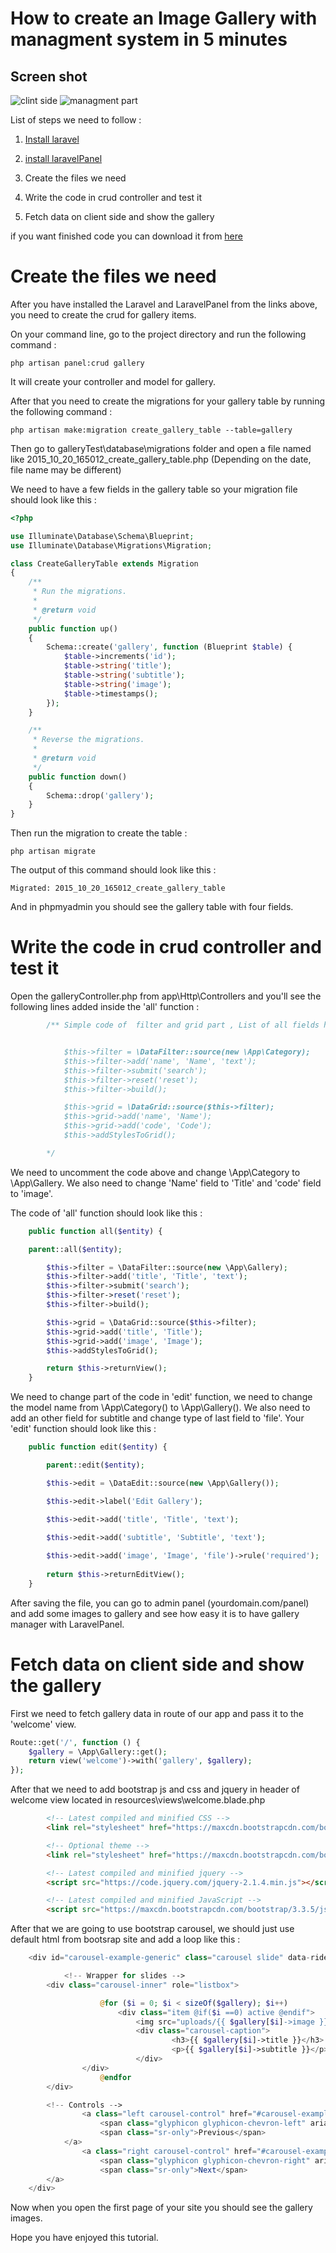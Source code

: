 # How to create an Image Gallery with managment system in 5 minutes
## Screen shot 
![clint side](http://laravelpanel.com/assets/img/create-gallery-1.png)
![managment part](http://laravelpanel.com/assets/img/create-gallery-2.png)


List of steps we need to follow :

1. [Install laravel](http://laravel.com/docs/5.1#installation)

2. [install laravelPanel](automatic-installation)

3. Create the files we need

4. Write the code in crud controller and test it

5. Fetch data on client side and show the gallery

if you want finished code you can download it from [here](https://github.com/serverfire/gallery)
# Create the files we need

After you have installed the Laravel and LaravelPanel from the links above, you need to create the crud for gallery items.

On your command line, go to the project directory and run the following command :

```
php artisan panel:crud gallery
```  
It will create your controller and model for gallery.

After that you need to create the migrations for your gallery table by running the following command :

```
php artisan make:migration create_gallery_table --table=gallery
```
Then go to galleryTest\database\migrations folder and open a file named like 2015_10_20_165012_create_gallery_table.php (Depending on the date, file name may be different)

We need to have a few fields in the gallery table so your migration file should look like this :

```php
<?php

use Illuminate\Database\Schema\Blueprint;
use Illuminate\Database\Migrations\Migration;

class CreateGalleryTable extends Migration
{
    /**
     * Run the migrations.
     *
     * @return void
     */
    public function up()
    {
        Schema::create('gallery', function (Blueprint $table) {
            $table->increments('id');
            $table->string('title');
            $table->string('subtitle');
            $table->string('image');
            $table->timestamps();
        });
    }

    /**
     * Reverse the migrations.
     *
     * @return void
     */
    public function down()
    {
        Schema::drop('gallery');
    }
}

```

Then run the migration to create the table :

```
php artisan migrate 
```

The output of this command should look like this :

```
Migrated: 2015_10_20_165012_create_gallery_table
```

And in phpmyadmin you should see the gallery table with four fields.

# Write the code in crud controller and test it

Open the galleryController.php from app\Http\Controllers and you'll see the following lines added inside the 'all' function :

```php
        /** Simple code of  filter and grid part , List of all fields here : /docs/crud-fields


			$this->filter = \DataFilter::source(new \App\Category);
			$this->filter->add('name', 'Name', 'text');
			$this->filter->submit('search');
			$this->filter->reset('reset');
			$this->filter->build();

			$this->grid = \DataGrid::source($this->filter);
			$this->grid->add('name', 'Name');
			$this->grid->add('code', 'Code');
			$this->addStylesToGrid();

        */
```

We need to uncomment the code above and change \App\Category to \App\Gallery.
We also need to change 'Name' field to 'Title' and 'code' field to 'image'.

The code of 'all' function should look like this :

```php
    public function all($entity) {

	parent::all($entity);

        $this->filter = \DataFilter::source(new \App\Gallery);
        $this->filter->add('title', 'Title', 'text');
        $this->filter->submit('search');
        $this->filter->reset('reset');
        $this->filter->build();

        $this->grid = \DataGrid::source($this->filter);
        $this->grid->add('title', 'Title');
        $this->grid->add('image', 'Image');
        $this->addStylesToGrid();

        return $this->returnView();
    }
```

We need to change part of the code in 'edit' function, we need to change the model name from \App\Category() to \App\Gallery(). We also need to add an other field for subtitle and change type of last field to 'file'. Your 'edit' function should look like this :

```php
    public function edit($entity) {

        parent::edit($entity);

        $this->edit = \DataEdit::source(new \App\Gallery());

        $this->edit->label('Edit Gallery');

        $this->edit->add('title', 'Title', 'text');

        $this->edit->add('subtitle', 'Subtitle', 'text');
		
        $this->edit->add('image', 'Image', 'file')->rule('required');
       
        return $this->returnEditView();
    }
```

After saving the file, you can go to admin panel (yourdomain.com/panel) and add some images to gallery and see how easy it is to have gallery manager with LaravelPanel.

# Fetch data on client side and show the gallery

First we need to fetch gallery data in route of our app and pass it to the 'welcome' view.

```php
Route::get('/', function () {
	$gallery = \App\Gallery::get();
	return view('welcome')->with('gallery', $gallery);
});

```

After that we need to add bootstrap js and css and jquery in header of welcome view located in resources\views\welcome.blade.php

```html
        <!-- Latest compiled and minified CSS -->
        <link rel="stylesheet" href="https://maxcdn.bootstrapcdn.com/bootstrap/3.3.5/css/bootstrap.min.css">

        <!-- Optional theme -->
        <link rel="stylesheet" href="https://maxcdn.bootstrapcdn.com/bootstrap/3.3.5/css/bootstrap-theme.min.css">

        <!-- Latest compiled and minified jquery -->
        <script src="https://code.jquery.com/jquery-2.1.4.min.js"></script>

        <!-- Latest compiled and minified JavaScript -->
        <script src="https://maxcdn.bootstrapcdn.com/bootstrap/3.3.5/js/bootstrap.min.js"></script>
```

After that we are going to use bootstrap carousel, we should just use default html from bootsrap site and add a loop like this :

```php
	<div id="carousel-example-generic" class="carousel slide" data-ride="carousel">

        	<!-- Wrapper for slides -->
		<div class="carousel-inner" role="listbox">

	                @for ($i = 0; $i < sizeOf($gallery); $i++)
        	        	<div class="item @if($i ==0) active @endif">
                			<img src="uploads/{{ $gallery[$i]->image }}" alt="{{ $gallery[$i]->title }}">
                  			<div class="carousel-caption">
		                	        <h3>{{ $gallery[$i]->title }}</h3>
                		        	<p>{{ $gallery[$i]->subtitle }}</p>
			                </div>
				</div>
                	@endfor
		</div>

		<!-- Controls -->
                <a class="left carousel-control" href="#carousel-example-generic" role="button" data-slide="prev">
	                <span class="glyphicon glyphicon-chevron-left" aria-hidden="true"></span>
	                <span class="sr-only">Previous</span>
        	</a>
                <a class="right carousel-control" href="#carousel-example-generic" role="button" data-slide="next">
                	<span class="glyphicon glyphicon-chevron-right" aria-hidden="true"></span>
	                <span class="sr-only">Next</span>
		</a>
	</div>
```

Now when you open the first page of your site you should see the gallery images.

Hope you have enjoyed this tutorial.
